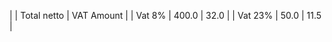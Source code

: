 |               | Total netto |  VAT Amount |
| Vat 8%        | 400.0       | 32.0        |
| Vat 23%       | 50.0        | 11.5        |
